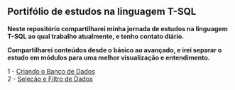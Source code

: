 ## Portifólio de estudos na linguagem T-SQL

**Neste repositório compartilharei minha jornada de estudos na linguagem T-SQL 
ao qual trabalho atualmente, e tenho contato diário.**

**Compartilharei conteúdos desde o básico ao avançado, e irei separar 
o estudo em módulos para uma melhor visualização e entendimento.**

1 - <a href="CreateDatabase" target="_blank">Criando o Banco de Dados</a> <br>
2 - <a href="DataSelectionAndFiltering" target="_blank">Seleção e Filtro de Dados</a>
